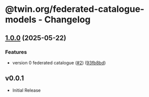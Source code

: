 # @twin.org/federated-catalogue-models - Changelog

## [1.0.0](https://github.com/twinfoundation/federated-catalogue/compare/federated-catalogue-models-v0.0.1-next.1...federated-catalogue-models-v1.0.0) (2025-05-22)


### Features

* version 0 federated catalogue ([#2](https://github.com/twinfoundation/federated-catalogue/issues/2)) ([93fb8bd](https://github.com/twinfoundation/federated-catalogue/commit/93fb8bdbb03aa781ef9e8dc4053beea1b397cc36))

## v0.0.1

- Initial Release
